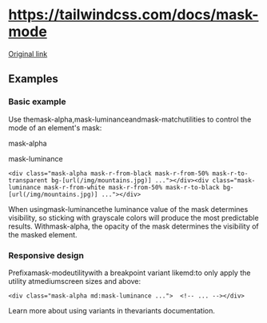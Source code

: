 # https://tailwindcss.com/docs/mask-mode

[Original link](https://tailwindcss.com/docs/mask-mode)

## Examples

### Basic example

Use themask-alpha,mask-luminanceandmask-matchutilities to control the mode of an element's mask:

mask-alpha

mask-luminance

```
<div class="mask-alpha mask-r-from-black mask-r-from-50% mask-r-to-transparent bg-[url(/img/mountains.jpg)] ..."></div><div class="mask-luminance mask-r-from-white mask-r-from-50% mask-r-to-black bg-[url(/img/mountains.jpg)] ..."></div>
```

When usingmask-luminancethe luminance value of the mask determines visibility, so sticking with grayscale colors will produce the most predictable results. Withmask-alpha, the opacity of the mask determines the visibility of the masked element.

### Responsive design

Prefixamask-modeutilitywith a breakpoint variant likemd:to only apply the utility atmediumscreen sizes and above:

```
<div class="mask-alpha md:mask-luminance ...">  <!-- ... --></div>
```

Learn more about using variants in thevariants documentation.

